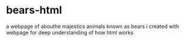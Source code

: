 # bears-html
a webpage of abouthe majestics animals known as bears
i created with webpage for deep understanding of how html works
